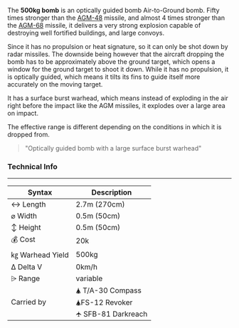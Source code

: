 The **500kg bomb** is an optically guided bomb Air-to-Ground bomb. Fifty times stronger than the [AGM-48](/w/AGM-48) missile, and almost 4 times stronger than the [AGM-68](/w/AGM-68) missile, it delivers a very strong explosion capable of destroying well fortified buildings, and large convoys. 

Since it has no propulsion or heat signature, so it can only be shot down by radar missiles. The downside being however that the aircraft dropping the bomb has to be approximately above the ground target, which opens a window for the ground target to shoot it down. While it has no propulsion, it is optically guided, which means it tilts its fins to guide itself more accurately on the moving target.

It has a surface burst warhead, which means instead of exploding in the air right before the impact like the AGM missiles, it explodes over a large area on impact.

The effective range is different depending on the conditions in which it is dropped from.

> "Optically guided bomb with a large surface burst warhead"


<span class="firstColumn">

### Technical Info
---

| Syntax       | Description |
| -----------  | ----------- |
| ↔ Length       | 2.7m (270cm)       |
| ⌀ Width        | 0.5m (50cm)       |
| ↕ Height       | 0.5m (50cm)       |
| 💰 Cost         | 20k        |
| ㎏ Warhead Yield| 500kg        |
| Δ Delta V      | 0km/h       |
| ⩥ Range        | variable       |
| Carried by        | 🛦 T/A-30 Compass<br>🛦FS-12 Revoker<br>🛧 SFB-81 Darkreach       |

</span>